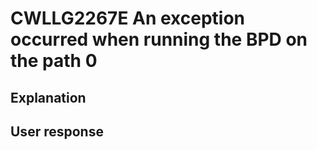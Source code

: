 # CWLLG2267E An exception occurred when running the BPD on the path 0

## Explanation

## User response